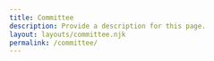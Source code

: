 ```yaml
---
title: Committee
description: Provide a description for this page.
layout: layouts/committee.njk
permalink: /committee/
---
```

